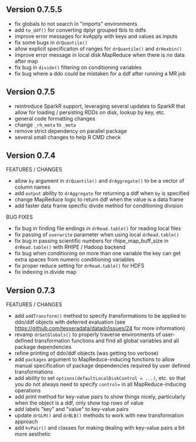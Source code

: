 Version 0.7.5.5
----------------------------------------------------------------------

- fix globals to not search in "imports" environments
- add `to_ddf()` for converting dplyr grouped tbls to ddfs
- improve error messages for kvApply with keys and values as inputs
- fix some bugs in `drQuantile()`
- allow explicit specificaiton of ranges for `drQuantile()` and `drHexbin()`
- improve error message in local disk MapReduce when there is no data after map
- fix bug in `divide()` filtering on conditioning variables
- fix bug where a ddo could be mistaken for a ddf after running a MR job

Version 0.7.5
----------------------------------------------------------------------

- reintroduce SparkR support, leveraging several updates to SparkR that allow
  for loading / persisting RDDs on disk, lookup by key, etc.
- general code formatting changes
- change `_rh_meta` to `_meta`
- remove strict dependency on parallel package
- several small changes to help R CMD check

Version 0.7.4
----------------------------------------------------------------------

FEATURES / CHANGES

- allow `by` argument in `drQuantile()` and `drAggregate()` to be a vector of column names
- add `output` ability to `drAggregate` for returning a ddf when `by` is specified
- change MapReduce logic to return ddf when the value is a data frame
- add faster data frame specific divide method for conditioning division

BUG FIXES

- fix bug in finding file endings in `drRead.table()` for reading local files
- fix passing of `overwrite` parameter when using local `drRead.table()`
- fix bug in passing scientific numbers for rhipe_map_buff_size in `drRead.table()`
  with RHIPE / Hadoop backend
- fix bug when conditioning on more than one variable the key can get extra
  spaces from numeric conditioning variables
- fix proper reduce setting for `drRead.table()` for HDFS
- fix indexing in divide map

Version 0.7.3
-------------------------------------------------------------------------------

FEATURES / CHANGES

- add `addTransform()` method to specify transformations to be applied to
  ddo/ddf objects with deferred evaluation (see
  https://github.com/tesseradata/datadr/issues/24 for more information)
- revamp `drGetGlobals()` to properly traverse environments of user-defined
  transformation functions and find all global variables and all package
  dependencies
- refine printing of ddo/ddf objects (was getting too verbose)
- add `packages` argument to MapReduce-inducing functions to allow manual
  specification of package dependencies required by user defined
  transformations
- add ability to set `options(defaultLocalDiskControl = ...)`, etc. so that you
  do not always need to specify `control=` in all MapReduce-inducing operations
- add print method for key-value pairs to show things nicely, particularly
  when the object is a ddf, only show top rows of value
- add labels "key" and "value" to key-value pairs
- update `drGLM()` and `drBLB()` methods to work with new transformation
  approach
- add `kvPair()` and classes for making dealing with key-value pairs a bit more
  aesthetic
